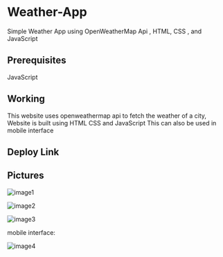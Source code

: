 # Weather-App
Simple Weather App using OpenWeatherMap Api , HTML, CSS , and JavaScript
## Prerequisites
JavaScript
## Working
This website uses openweathermap api to fetch the weather of a city, Website is built using HTML CSS and JavaScript
This can also be used in mobile interface
## Deploy Link

## Pictures
![image1](https://github.com/ThanujaDayananda/Weather-App/assets/76948739/d2bf7116-24e1-48c7-a4bd-d88496214a58)

![image2](https://github.com/ThanujaDayananda/Weather-App/assets/76948739/f495d303-6fed-471a-b46a-de92bd157c64)

![image3](https://github.com/ThanujaDayananda/Weather-App/assets/76948739/dafaf718-7fd8-4816-8018-172e5812dfe7)

mobile interface:


![image4](https://github.com/ThanujaDayananda/Weather-App/assets/76948739/2d5547fa-58fe-4100-8390-ad9cc486d39e)
